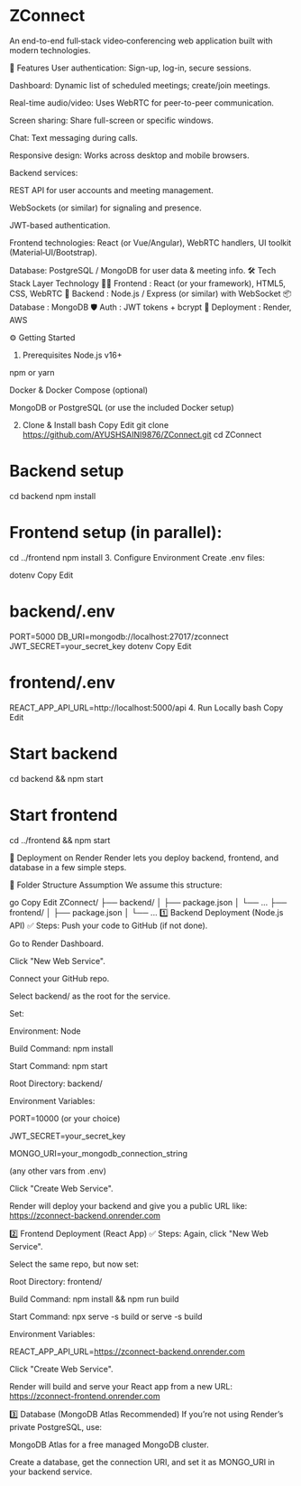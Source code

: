 # ZConnect

An end-to-end full‑stack video‑conferencing web application built with modern technologies.

🚀 Features
User authentication: Sign-up, log-in, secure sessions.

Dashboard: Dynamic list of scheduled meetings; create/join meetings.

Real-time audio/video: Uses WebRTC for peer-to-peer communication.

Screen sharing: Share full-screen or specific windows.

Chat: Text messaging during calls.

Responsive design: Works across desktop and mobile browsers.

Backend services:

REST API for user accounts and meeting management.

WebSockets (or similar) for signaling and presence.

JWT-based authentication.

Frontend technologies: React (or Vue/Angular), WebRTC handlers, UI toolkit (Material‑UI/Bootstrap).

Database: PostgreSQL / MongoDB for user data & meeting info.
🛠️ Tech Stack
Layer	Technology
🧑‍💻 Frontend	: React (or your framework), HTML5, CSS, WebRTC
🔧 Backend	: Node.js / Express (or similar) with WebSocket
📦 Database	: MongoDB 
🛡️ Auth	: JWT tokens + bcrypt
📡 Deployment : Render, AWS

⚙️ Getting Started
1. Prerequisites
Node.js v16+

npm or yarn

Docker & Docker Compose (optional)

MongoDB or PostgreSQL (or use the included Docker setup)

2. Clone & Install
bash
Copy
Edit
git clone https://github.com/AYUSHSAINI9876/ZConnect.git
cd ZConnect

# Backend setup
cd backend
npm install

# Frontend setup (in parallel):
cd ../frontend
npm install
3. Configure Environment
Create .env files:

dotenv
Copy
Edit
# backend/.env
PORT=5000
DB_URI=mongodb://localhost:27017/zconnect
JWT_SECRET=your_secret_key
dotenv
Copy
Edit
# frontend/.env
REACT_APP_API_URL=http://localhost:5000/api
4. Run Locally
bash
Copy
Edit
# Start backend
cd backend && npm start

# Start frontend
cd ../frontend && npm start

🚀 Deployment on Render
Render lets you deploy backend, frontend, and database in a few simple steps.

🧩 Folder Structure Assumption
We assume this structure:

go
Copy
Edit
ZConnect/
├── backend/
│   ├── package.json
│   └── ...
├── frontend/
│   ├── package.json
│   └── ...
1️⃣ Backend Deployment (Node.js API)
✅ Steps:
Push your code to GitHub (if not done).

Go to Render Dashboard.

Click "New Web Service".

Connect your GitHub repo.

Select backend/ as the root for the service.

Set:

Environment: Node

Build Command: npm install

Start Command: npm start

Root Directory: backend/

Environment Variables:

PORT=10000 (or your choice)

JWT_SECRET=your_secret_key

MONGO_URI=your_mongodb_connection_string

(any other vars from .env)

Click "Create Web Service".

Render will deploy your backend and give you a public URL like:
https://zconnect-backend.onrender.com

2️⃣ Frontend Deployment (React App)
✅ Steps:
Again, click "New Web Service".

Select the same repo, but now set:

Root Directory: frontend/

Build Command: npm install && npm run build

Start Command: npx serve -s build or serve -s build

Environment Variables:

REACT_APP_API_URL=https://zconnect-backend.onrender.com

Click "Create Web Service".

Render will build and serve your React app from a new URL:
https://zconnect-frontend.onrender.com

3️⃣ Database (MongoDB Atlas Recommended)
If you’re not using Render’s private PostgreSQL, use:

MongoDB Atlas for a free managed MongoDB cluster.

Create a database, get the connection URI, and set it as MONGO_URI in your backend service.
